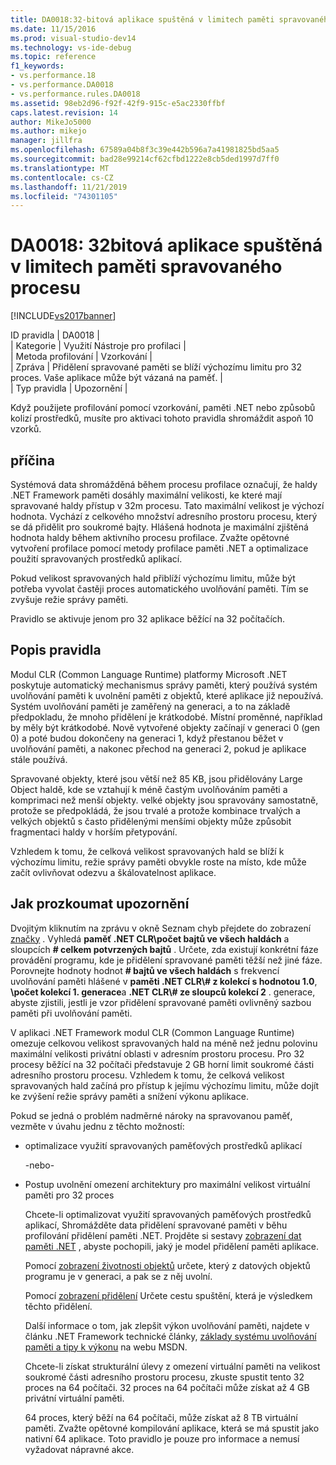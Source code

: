 ```yaml
---
title: DA0018:32-bitová aplikace spuštěná v limitech paměti spravovaného procesu | Microsoft Docs
ms.date: 11/15/2016
ms.prod: visual-studio-dev14
ms.technology: vs-ide-debug
ms.topic: reference
f1_keywords:
- vs.performance.18
- vs.performance.DA0018
- vs.performance.rules.DA0018
ms.assetid: 98eb2d96-f92f-42f9-915c-e5ac2330ffbf
caps.latest.revision: 14
author: MikeJo5000
ms.author: mikejo
manager: jillfra
ms.openlocfilehash: 67589a04b8f3c39e442b596a7a41981825bd5aa5
ms.sourcegitcommit: bad28e99214cf62cfbd1222e8cb5ded1997d7ff0
ms.translationtype: MT
ms.contentlocale: cs-CZ
ms.lasthandoff: 11/21/2019
ms.locfileid: "74301105"
---
```

# <a name="da0018-32-bit-application-running-at-process-managed-memory-limits"></a>DA0018: 32bitová aplikace spuštěná v limitech paměti spravovaného procesu
[!INCLUDE[vs2017banner](../includes/vs2017banner.md)]

ID pravidla | DA0018 |  
| Kategorie | Využití Nástroje pro profilaci |  
| Metoda profilování | Vzorkování |  
| Zpráva | Přidělení spravované paměti se blíží výchozímu limitu pro 32 proces. Vaše aplikace může být vázaná na paměť. |  
| Typ pravidla | Upozornění |  
  
 Když použijete profilování pomocí vzorkování, paměti .NET nebo způsobů kolizí prostředků, musíte pro aktivaci tohoto pravidla shromáždit aspoň 10 vzorků.  
  
## <a name="cause"></a>příčina  
 Systémová data shromážděná během procesu profilace označují, že haldy .NET Framework paměti dosáhly maximální velikosti, ke které mají spravované haldy přístup v 32m procesu. Tato maximální velikost je výchozí hodnota. Vychází z celkového množství adresního prostoru procesu, který se dá přidělit pro soukromé bajty. Hlášená hodnota je maximální zjištěná hodnota haldy během aktivního procesu profilace. Zvažte opětovné vytvoření profilace pomocí metody profilace paměti .NET a optimalizace použití spravovaných prostředků aplikací.  
  
 Pokud velikost spravovaných hald přiblíží výchozímu limitu, může být potřeba vyvolat častěji proces automatického uvolňování paměti. Tím se zvyšuje režie správy paměti.  
  
 Pravidlo se aktivuje jenom pro 32 aplikace běžící na 32 počítačích.  
  
## <a name="rule-description"></a>Popis pravidla  
 Modul CLR (Common Language Runtime) platformy Microsoft .NET poskytuje automatický mechanismus správy paměti, který používá systém uvolňování paměti k uvolnění paměti z objektů, které aplikace již nepoužívá. Systém uvolňování paměti je zaměřený na generaci, a to na základě předpokladu, že mnoho přidělení je krátkodobé. Místní proměnné, například by měly být krátkodobé. Nově vytvořené objekty začínají v generaci 0 (gen 0) a poté budou dokončeny na generaci 1, když přestanou běžet v uvolňování paměti, a nakonec přechod na generaci 2, pokud je aplikace stále používá.  
  
 Spravované objekty, které jsou větší než 85 KB, jsou přidělovány Large Object haldě, kde se vztahují k méně častým uvolňováním paměti a komprimaci než menší objekty. velké objekty jsou spravovány samostatně, protože se předpokládá, že jsou trvalé a protože kombinace trvalých a velkých objektů s často přidělenými menšími objekty může způsobit fragmentaci haldy v horším přetypování.  
  
 Vzhledem k tomu, že celková velikost spravovaných hald se blíží k výchozímu limitu, režie správy paměti obvykle roste na místo, kde může začít ovlivňovat odezvu a škálovatelnost aplikace.  
  
## <a name="how-to-investigate-a-warning"></a>Jak prozkoumat upozornění  
 Dvojitým kliknutím na zprávu v okně Seznam chyb přejdete do zobrazení [značky](../profiling/marks-view.md) . Vyhledá **paměť .NET CLR\\počet bajtů ve všech haldách** a sloupcích **# celkem potvrzených bajtů** . Určete, zda existují konkrétní fáze provádění programu, kde je přidělení spravované paměti těžší než jiné fáze. Porovnejte hodnoty hodnot **# bajtů ve všech haldách** s frekvencí uvolňování paměti hlášené v **paměti .NET CLR\\# z kolekcí s hodnotou 1.0**, **\\počet kolekcí 1. generace**a **.NET CLR\\# ze sloupců kolekcí 2** . generace, abyste zjistili, jestli je vzor přidělení spravované paměti ovlivněný sazbou paměti při uvolňování paměti.  
  
 V aplikaci .NET Framework modul CLR (Common Language Runtime) omezuje celkovou velikost spravovaných hald na méně než jednu polovinu maximální velikosti privátní oblasti v adresním prostoru procesu. Pro 32 procesy běžící na 32 počítači představuje 2 GB horní limit soukromé části adresního prostoru procesu. Vzhledem k tomu, že celková velikost spravovaných hald začíná pro přístup k jejímu výchozímu limitu, může dojít ke zvýšení režie správy paměti a snížení výkonu aplikace.  
  
 Pokud se jedná o problém nadměrné nároky na spravovanou paměť, vezměte v úvahu jednu z těchto možností:  
  
- optimalizace využití spravovaných paměťových prostředků aplikací  
  
   -nebo-  
  
- Postup uvolnění omezení architektury pro maximální velikost virtuální paměti pro 32 proces  
  
  Chcete-li optimalizovat využití spravovaných paměťových prostředků aplikací, Shromážděte data přidělení spravované paměti v běhu profilování přidělení paměti .NET. Projděte si sestavy [zobrazení dat paměti .NET](../profiling/dotnet-memory-data-views.md) , abyste pochopili, jaký je model přidělení paměti aplikace.  
  
  Pomocí [zobrazení životnosti objektů](../profiling/object-lifetime-view.md) určete, který z datových objektů programu je v generaci, a pak se z něj uvolní.  
  
  Pomocí [zobrazení přidělení](../profiling/dotnet-memory-allocations-view.md) Určete cestu spuštění, která je výsledkem těchto přidělení.  
  
  Další informace o tom, jak zlepšit výkon uvolňování paměti, najdete v článku .NET Framework technické články, [základy systému uvolňování paměti a tipy k výkonu](https://go.microsoft.com/fwlink/?LinkId=177946) na webu MSDN.  
  
  Chcete-li získat strukturální úlevy z omezení virtuální paměti na velikost soukromé části adresního prostoru procesu, zkuste spustit tento 32 proces na 64 počítači.  32 proces na 64 počítači může získat až 4 GB privátní virtuální paměti.  
  
  64 proces, který běží na 64 počítači, může získat až 8 TB virtuální paměti. Zvažte opětovné kompilování aplikace, která se má spustit jako nativní 64 aplikace. Toto pravidlo je pouze pro informace a nemusí vyžadovat nápravné akce.
